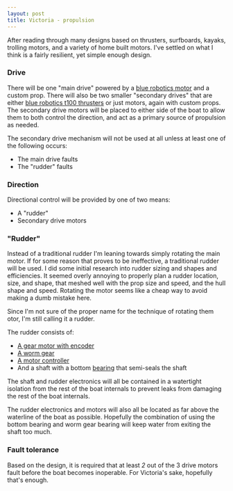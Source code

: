 ```yaml
---
layout: post
title: Victoria - propulsion
---
```


After reading through many designs based on thrusters, surfboards, kayaks, trolling motors, and a variety of home built motors. I've settled on what I think is a fairly resilient, yet simple enough design.

### Drive

There will be one "main drive" powered by a [blue robotics motor](https://www.bluerobotics.com/store/thrusters/m200-motor-r1/) and a custom prop. There will also be two smaller "secondary drives" that are either [blue robotics t100 thrusters](https://www.bluerobotics.com/product-category/thrusters/t100-t200-thrusters/) or just motors, again with custom props. The secondary drive motors will be placed to either side of the boat to allow them to both control the direction, and act as a primary source of propulsion as needed.

The secondary drive mechanism will not be used at all unless at least one of the following occurs:

- The main drive faults
- The "rudder" faults

### Direction

Directional control will be provided by one of two means:

- A "rudder"
- Secondary drive motors

### "Rudder"

Instead of a traditional rudder I'm leaning towards simply rotating the main motor. If for some reason that proves to be ineffective, a traditional rudder will be used. I did some initial research into rudder sizing and shapes and efficiencies. It seemed overly annoying to properly plan a rudder location, size, and shape, that meshed well with the prop size and speed, and the hull shape and speed. Rotating the motor seems like a cheap way to avoid making a dumb mistake here.

Since I'm not sure of the proper name for the technique of rotating them otor, I'm still calling it a rudder. 

The rudder consists of:

- [A gear motor with encoder](https://www.pololu.com/product/2827)
- [A worm gear](https://www.servocity.com/html/vertical_shaft_worm_drive_gear.html#.VjBao66rSHo)
- [A motor controller](https://www.arduino.cc/en/Main/ArduinoMotorShieldR3)
- And a shaft with a bottom [bearing](http://www.amazon.com/Ceramic-Bearing-Yellow-Seal-8x22x7/dp/B00JQLGIUA) that semi-seals the shaft

The shaft and rudder electronics will all be contained in a watertight isolation from the rest of the boat internals to prevent leaks from damaging the rest of the boat internals.

The rudder electronics and motors will also all be located as far above the waterline of the boat as possible. Hopefully the combination of using the bottom bearing and worm gear bearing will keep water from exiting the shaft too much.

### Fault tolerance

Based on the design, it is required that at least *2* out of the 3 drive motors fault before the boat becomes inoperable. For Victoria's sake, hopefully that's enough.